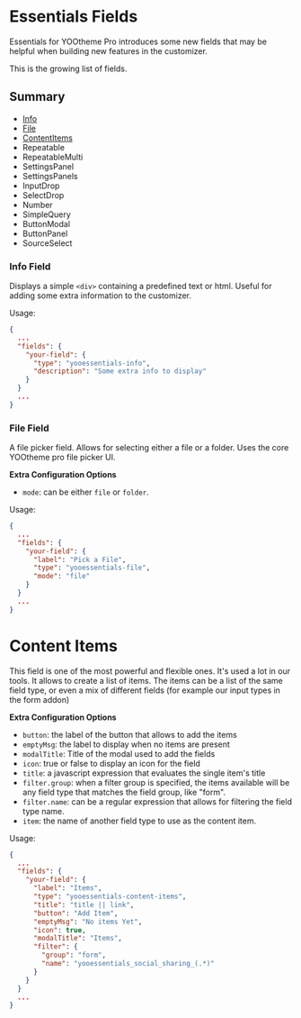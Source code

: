 # Essentials Fields

Essentials for YOOtheme Pro introduces some new fields that may be helpful when building new features in the customizer.

This is the growing list of fields.

## Summary

- [Info](#info-field)
- [File](#file-field)
- [ContentItems](#content-items)
- Repeatable
- RepeatableMulti
- SettingsPanel
- SettingsPanels
- InputDrop
- SelectDrop
- Number
- SimpleQuery
- ButtonModal
- ButtonPanel
- SourceSelect

### Info Field

Displays a simple `<div>` containing a predefined text or html. Useful for adding some extra information to the customizer.

Usage:

```json
{
  ...
  "fields": {
    "your-field": {
      "type": "yooessentials-info",
      "description": "Some extra info to display"
    }
  }
  ...
}

```

### File Field

A file picker field. Allows for selecting either a file or a folder. Uses the core YOOtheme pro file picker UI.

**Extra Configuration Options**
- `mode`: can be either `file` or `folder`.

Usage:

```json
{
  ...
  "fields": {
    "your-field": {
      "label": "Pick a File",
      "type": "yooessentials-file",
      "mode": "file"
    }
  }
  ...
}

```

# Content Items

This field is one of the most powerful and flexible ones. It's used a lot in our tools. It allows to create a list of items. The items can be a list of the same field type, or even a mix of different fields (for example our input types in the form addon)

**Extra Configuration Options**

- `button`: the label of the button that allows to add the items
- `emptyMsg`: the label to display when no items are present
- `modalTitle`: Title of the modal used to add the fields
- `icon`: true or false to display an icon for the field
- `title`: a javascript expression that evaluates the single item's title
- `filter.group`: when a filter group is specified, the items available will be any field type that matches the field group, like "form".
- `filter.name`: can be a regular expression that allows for filtering the field type name.
- `item`: the name of another field type to use as the content item.

Usage:

```json
{
  ...
  "fields": {
    "your-field": {
      "label": "Items",
      "type": "yooessentials-content-items",
      "title": "title || link",
      "button": "Add Item",
      "emptyMsg": "No items Yet",
      "icon": true,
      "modalTitle": "Items",
      "filter": {
        "group": "form",
        "name": "yooessentials_social_sharing_(.*)"
      }
    }
  }
  ...
}

```
